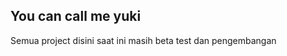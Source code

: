 You can call me yuki
--------------------
Semua project disini saat ini masih beta test dan pengembangan
